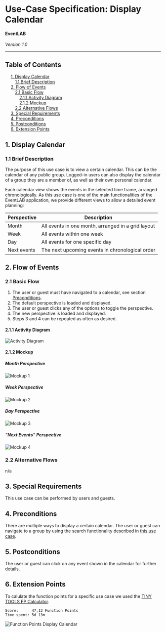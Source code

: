 # Use-Case Specification: Display Calendar
#### EventLAB

*Version 1.0*

---
## Table of Contents

&emsp; [1. Display Calendar](#1-display-calendar)<br/>
&emsp;&emsp; [1.1 Brief Description](#11-brief-description)<br/>
&emsp; [2. Flow of Events](#2-flow-of-events)<br/>
&emsp;&emsp; [2.1 Basic Flow](#21-basic-flow)<br/>
&emsp;&emsp;&emsp; [2.1.1 Activity Diagram](#211-activity-diagram)<br/>
&emsp;&emsp;&emsp; [2.1.2 Mockup](#212-mockup)<br/>
&emsp;&emsp; [2.2 Alternative Flows](#22-alternative-flows)<br/>
&emsp; [3. Special Requirements](#3-special-requirements)<br/>
&emsp; [4. Preconditions](#4-preconditions)<br/>
&emsp; [5. Postconditions](#5-postconditions)<br/>
&emsp; [6. Extension Points](#6-extension-points)<br/>

## 1. Display Calendar

### 1.1 Brief Description

The purpose of this use case is to view a certain calendar. This can be the calendar of any public group. Logged-in users can also display the calendar of a group they are a member of, as well as their own personal calendar.

Each calendar view shows the events in the selected time frame, arranged chronologically. As this use case is one of the main functionalities of the EventLAB application, we provide different views to allow a detailed event planning:

| Perspective | Description |
| --- | --- |
| Month | All events in one month, arranged in a grid layout |
| Week | All events within one week |
| Day | All events for one specific day |
| Next events | The next upcoming events in chronological order |

## 2. Flow of Events

### 2.1 Basic Flow

1. The user or guest must have navigated to a calendar, see section [Preconditions](#4-preconditions).
2. The default perspective is loaded and displayed.
3. The user or guest clicks any of the options to toggle the perspective.
4. The new perspective is loaded and displayed.
5. Steps 3 and 4 can be repeated as often as desired.

#### 2.1.1 Activity Diagram

![Activity Diagram](Activity-Diagram.png)

#### 2.1.2 Mockup

##### Month Perspective
![Mockup 1](Mockups/01%20-%20Month.png)

##### Week Perspective
![Mockup 2](Mockups/02%20-%20Week.png)

##### Day Perspective
![Mockup 3](Mockups/03%20-%20Day.png)

##### "Next Events" Perspective
![Mockup 4](Mockups/04%20-%20Next%20Events.png)

### 2.2 Alternative Flows

n/a

## 3. Special Requirements

This use case can be performed by users and guests.

## 4. Preconditions

There are multiple ways to display a certain calendar. The user or guest can navigate to a group by using the search functionality described in [this use case](../Search%20Groups%20and%20Events/UC-Specification-Search-Groups-and-Events.md).

## 5. Postconditions

The user or guest can click on any event shown in the calendar for further details.

## 6. Extension Points

To calulate the function points for a specific use case we used the [TINY TOOLS FP Calculator](http://groups.umd.umich.edu/cis/course.des/cis525/js/f00/harvey/FP_Calc.html).

    Score:      47,12 Function Points
    Time spent: 5d 13m
	
![Function Points Display Calendar](FP-Display-Calendar.png)
